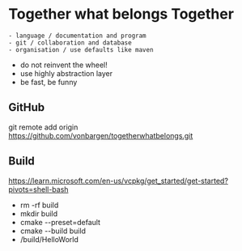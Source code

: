 # Together what belongs Together
	- language / documentation and program
	- git / collaboration and database
	- organisation / use defaults like maven 
- do not reinvent the wheel!
- use highly abstraction layer
- be fast, be funny

## GitHub
git remote add origin https://github.com/vonbargen/togetherwhatbelongs.git

## Build
https://learn.microsoft.com/en-us/vcpkg/get_started/get-started?pivots=shell-bash

- rm -rf build
- mkdir build
- cmake --preset=default
- cmake --build build
- /build/HelloWorld